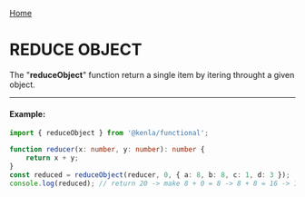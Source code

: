 [Home](./../../README.md)

# REDUCE OBJECT

The "**reduceObject**" function return a single item by itering throught a given object.

---

#### Example:

```typescript
import { reduceObject } from '@kenla/functional';

function reducer(x: number, y: number): number {
    return x + y;
}
const reduced = reduceObject(reducer, 0, { a: 8, b: 8, c: 1, d: 3 });
console.log(reduced); // return 20 -> make 8 + 0 = 8 -> 8 + 8 = 16 -> 16 + 1 = 17 -> 17 + 3 = 20
```
